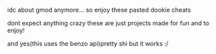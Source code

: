 idc about gmod anymore... so enjoy these pasted dookie cheats

dont expect anything crazy these are just projects made for fun and to enjoy!

and yes(this uses the benzo api)pretty shi but it works :/
